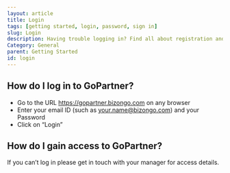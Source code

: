 ```yaml
---
layout: article
title: Login
tags: [getting started, login, password, sign in]
slug: Login
description: Having trouble logging in? Find all about registration and logging in methods.
Category: General
parent: Getting Started
id: login
---
```



## How do I log in to GoPartner?

- Go to the URL https://gopartner.bizongo.com on any browser
- Enter your email ID (such as your.name@bizongo.com) and your Password
- Click on “Login”

## How do I gain access to GoPartner?       
If you can’t log in please get in touch with your manager for access details.
